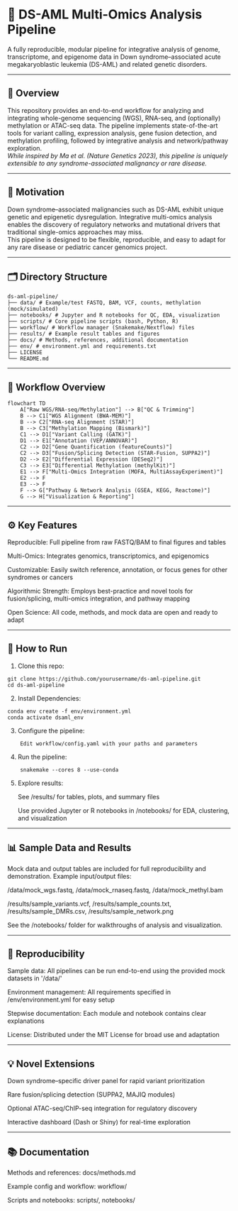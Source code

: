 # 🧬 DS-AML Multi-Omics Analysis Pipeline

A fully reproducible, modular pipeline for integrative analysis of genome, transcriptome, and epigenome data in Down syndrome–associated acute megakaryoblastic leukemia (DS-AML) and related genetic disorders.

---

## 🌟 Overview

This repository provides an end-to-end workflow for analyzing and integrating whole-genome sequencing (WGS), RNA-seq, and (optionally) methylation or ATAC-seq data. The pipeline implements state-of-the-art tools for variant calling, expression analysis, gene fusion detection, and methylation profiling, followed by integrative analysis and network/pathway exploration.  
*While inspired by Ma et al. (Nature Genetics 2023), this pipeline is uniquely extensible to any syndrome-associated malignancy or rare disease.*

---

## 🚩 Motivation

Down syndrome–associated malignancies such as DS-AML exhibit unique genetic and epigenetic dysregulation. Integrative multi-omics analysis enables the discovery of regulatory networks and mutational drivers that traditional single-omics approaches may miss.  
This pipeline is designed to be flexible, reproducible, and easy to adapt for any rare disease or pediatric cancer genomics project.

---

## 🗂️ Directory Structure
```
ds-aml-pipeline/
├── data/ # Example/test FASTQ, BAM, VCF, counts, methylation (mock/simulated)
├── notebooks/ # Jupyter and R notebooks for QC, EDA, visualization
├── scripts/ # Core pipeline scripts (bash, Python, R)
├── workflow/ # Workflow manager (Snakemake/Nextflow) files
├── results/ # Example result tables and figures
├── docs/ # Methods, references, additional documentation
├── env/ # environment.yml and requirements.txt
├── LICENSE
└── README.md
```

---

## 🔬 Workflow Overview

```mermaid
flowchart TD
    A["Raw WGS/RNA-seq/Methylation"] --> B["QC & Trimming"]
    B --> C1["WGS Alignment (BWA-MEM)"]
    B --> C2["RNA-seq Alignment (STAR)"]
    B --> C3["Methylation Mapping (Bismark)"]
    C1 --> D1["Variant Calling (GATK)"]
    D1 --> E1["Annotation (VEP/ANNOVAR)"]
    C2 --> D2["Gene Quantification (featureCounts)"]
    C2 --> D3["Fusion/Splicing Detection (STAR-Fusion, SUPPA2)"]
    D2 --> E2["Differential Expression (DESeq2)"]
    C3 --> E3["Differential Methylation (methylKit)"]
    E1 --> F["Multi-Omics Integration (MOFA, MultiAssayExperiment)"]
    E2 --> F
    E3 --> F
    F --> G["Pathway & Network Analysis (GSEA, KEGG, Reactome)"]
    G --> H["Visualization & Reporting"]
```

---

## ⚙️ Key Features
Reproducible: Full pipeline from raw FASTQ/BAM to final figures and tables

Multi-Omics: Integrates genomics, transcriptomics, and epigenomics

Customizable: Easily switch reference, annotation, or focus genes for other syndromes or cancers

Algorithmic Strength: Employs best-practice and novel tools for fusion/splicing, multi-omics integration, and pathway mapping

Open Science: All code, methods, and mock data are open and ready to adapt

---

## 📝 How to Run

1. Clone this repo:

```
git clone https://github.com/yourusername/ds-aml-pipeline.git
cd ds-aml-pipeline
```

2. Install Dependencies: 

```
conda env create -f env/environment.yml
conda activate dsaml_env
```


3. Configure the pipeline:


```
    Edit workflow/config.yaml with your paths and parameters
```


4. Run the pipeline:

```
    snakemake --cores 8 --use-conda
```

5. Explore results:

    See /results/ for tables, plots, and summary files

    Use provided Jupyter or R notebooks in /notebooks/ for EDA, clustering, and visualization

---

## 📊 Sample Data and Results
Mock data and output tables are included for full reproducibility and demonstration.
Example input/output files:

/data/mock_wgs.fastq, /data/mock_rnaseq.fastq, /data/mock_methyl.bam

/results/sample_variants.vcf, /results/sample_counts.txt, /results/sample_DMRs.csv, /results/sample_network.png

See the /notebooks/ folder for walkthroughs of analysis and visualization.

--- 

## 🔁 Reproducibility
Sample data: All pipelines can be run end-to-end using the provided mock datasets in '/data/'

Environment management: All requirements specified in /env/environment.yml for easy setup

Stepwise documentation: Each module and notebook contains clear explanations

License: Distributed under the MIT License for broad use and adaptation

---

## 💡 Novel Extensions
Down syndrome–specific driver panel for rapid variant prioritization

Rare fusion/splicing detection (SUPPA2, MAJIQ modules)

Optional ATAC-seq/ChIP-seq integration for regulatory discovery

Interactive dashboard (Dash or Shiny) for real-time exploration


---

## 📚 Documentation
Methods and references: docs/methods.md

Example config and workflow: workflow/

Scripts and notebooks: scripts/, notebooks/
